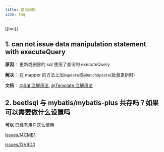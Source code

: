 ```yaml
---
title: 常见问题
icon: faq
---
```

[[toc]]


## 1. can not issue data manipulation statement with executeQuery
**原因：** 更新或删除的 sql 使用了查询的 executeQuery

**解决：** 在 mapper 的方法上加`@update`或`@BatchUpdate`(批量更新时)

**文档：** [@Sql 注解用法](./usage/sqlAnnotation.md), [@Template 注解用法](./usage/templateAnnotation.md)

## 2. beetlsql 与 mybatis/mybatis-plus 共存吗？如果可以需要做什么设置吗
**可以** 已经有用户这么使用

[issues/I4CMB1](https://gitee.com/xiandafu/beetlsql/issues/I4CMB1)

[issues/I3V9D0](https://gitee.com/xiandafu/beetlsql/issues/I3V9D0)
